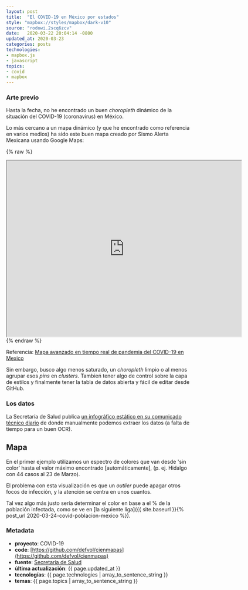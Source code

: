 ```yaml
---
layout: post
title:  "El COVID-19 en México por estados"
style: "mapbox://styles/mapbox/dark-v10"
source: "rodowi.2scq6zcv"
date:   2020-03-22 20:04:14 -0800
updated_at: 2020-03-23
categories: posts
technologies:
- mapbox.js
- javascript
topics:
- covid
- mapbox
---
```


### Arte previo

Hasta la fecha, no he encontrado un buen _choropleth_ dinámico
de la situación del COVID-19 (coronavirus) en México.

Lo más cercano a un mapa dinámico (y que he encontrado como referencia
en varios medios) ha sido este buen mapa creado por Sismo Alerta
Mexicana usando Google Maps:

{% raw %}
<iframe src="https://www.google.com/maps/d/embed?mid=1-XnTNpU7R4XiVewJh_nwcpUrtGgd4gwu" width="640" height="480"></iframe>
{% endraw %}

Referencia: [Mapa avanzado en tiempo real de pandemia del COVID-19 en Mexico](https://www.google.com/maps/d/u/0/viewer?mid=1-XnTNpU7R4XiVewJh_nwcpUrtGgd4gwu&shorturl=1&ll=23.94570947621723%2C-100.96115414999997&z=5)

Sin embargo, busco algo menos saturado, un _choropleth_ limpio o
al menos agrupar esos _pins_ en _clusters_. Tambień tener algo de
control sobre la capa de estilos y finalmente tener la tabla de datos
abierta y fácil de editar desde GitHub.

### Los datos

La Secretaría de Salud publica [un infográfico estático en su comunicado
técnico diario](https://www.gob.mx/salud/prensa/nuevo-coronavirus-en-el-mundo-covid-19-comunicado-tecnico-diario-238709) de donde manualmente podemos extraer los datos (a falta de tiempo para un buen OCR).

## Mapa

En el primer ejemplo utilizamos un espectro de colores que van desde
'sin color' hasta el valor máximo encontrado
[automáticamente], (p. ej.
Hidalgo con 44 casos al 23 de Marzo).

El problema con esta visualización es que un _outlier_ puede apagar
otros focos de infección, y la atención se centra en unos cuantos.

Tal vez algo más justo sería determinar el color en base a el % de la
población infectada, como se ve en [la siguiente liga]({{ site.baseurl }}{% post_url
2020-03-24-covid-poblacion-mexico %}).

### Metadata

- **proyecto**: COVID-19
- **code**: [https://github.com/defvol/cienmapas](https://github.com/defvol/cienmapas)
- **fuente**: [Secretaría de Salud](https://www.gob.mx/salud/prensa/nuevo-coronavirus-en-el-mundo-covid-19-comunicado-tecnico-diario-238709)
- **última actualización**: {{ page.updated_at }}
- **tecnologías**: {{ page.technologies | array_to_sentence_string }}
- **temas**: {{ page.topics | array_to_sentence_string }}


